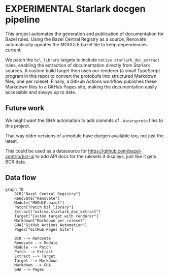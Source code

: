 # EXPERIMENTAL Starlark docgen pipeline

This project automates the generation and publication of documentation for Bazel rules.
Using the Bazel Central Registry as a source, Renovate automatically updates the MODULE.bazel file to keep dependencies current.

We patch the `bzl_library` targets to include `native.starlark_doc_extract` rules, enabling the extraction of documentation directly from Starlark sources.
A custom build target then uses our renderer (a small TypeScript program in this repo) to convert the protobufs into structured Markdown files, one per ruleset.
Finally, a GitHub Actions workflow publishes these Markdown files to a GitHub Pages site, making the documentation easily accessible and always up to date.

## Future work

We might want the GHA automation to add commits of `.binaryproto` files to this project.

That way older versions of a module have docgen available too, not just the latest.

This could be used as a datasource for https://github.com/bazel-contrib/bcr-ui to add API docs for the rulesets it displays, just like it gets BCR data.

## Data flow

```mermaid
graph TD
    BCR["Bazel Central Registry"]
    Renovate["Renovate"]
    Module["MODULE.bazel"]
    Patch["Patch bzl_library"]
    Extract["native.starlark_doc_extract"]
    Target["Custom target with renderer"]
    Markdown["Markdown per ruleset"]
    GHA["GitHub Actions Automation"]
    Pages["GitHub Pages Site"]

    BCR --> Renovate
    Renovate --> Module
    Module --> Patch
    Patch --> Extract
    Extract --> Target
    Target --> Markdown
    Markdown --> GHA
    GHA --> Pages
```
